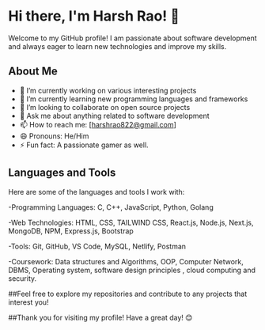 # Hi there, I'm Harsh Rao! 👋

<!--
**raoharsh29/raoharsh29** is a ✨ _special_ ✨ repository because its `README.md` (this file) appears on your GitHub profile.
-->

Welcome to my GitHub profile! I am passionate about software development and always eager to learn new technologies and improve my skills. 

## About Me

- 🔭 I’m currently working on various interesting projects
- 🌱 I’m currently learning new programming languages and frameworks
- 👯 I’m looking to collaborate on open source projects
- 💬 Ask me about anything related to software development
- 📫 How to reach me: [harshrao822@gmail.com]
- 😄 Pronouns: He/Him
- ⚡ Fun fact: A passionate gamer as well.

## Languages and Tools

Here are some of the languages and tools I work with:

-Programming Languages:   C, C++, JavaScript, Python, Golang

-Web Technologies:   HTML, CSS, TAILWIND CSS, React.js, Node.js, Next.js, MongoDB, NPM, Express.js,
Bootstrap

-Tools:   Git, GitHub, VS Code, MySQL, Netlify, Postman

-Coursework:   Data structures and Algorithms, OOP, Computer Network, DBMS, Operating system,
software design principles , cloud computing and security.

##Feel free to explore my repositories and contribute to any projects that interest you!

##Thank you for visiting my profile! Have a great day! 😊
